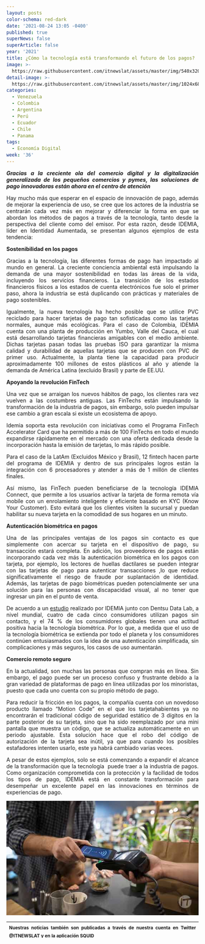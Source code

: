 ```yaml
---
layout: posts
color-schema: red-dark
date: '2021-08-24 13:05 -0400'
published: true
superNews: false
superArticle: false
year: '2021'
title: ¿Cómo la tecnología está transformando el futuro de los pagos?
image: >-
  https://raw.githubusercontent.com/itnewslat/assets/master/img/540x320/Pago-NFC-p.jpg
detail-image: >-
  https://raw.githubusercontent.com/itnewslat/assets/master/img/1024x680/Pago-NFC-g.jpg
categories:
  - Venezuela
  - Colombia
  - Argentina
  - Perú
  - Ecuador
  - Chile
  - Panama
tags:
  - Economía Digital
week: '36'
---
```


<p style="text-align: justify;"><strong><em>Gracias a la creciente ola del comercio digital y la digitalización generalizada de los pequeños comercios y pymes, las soluciones de pago innovadoras están ahora en el centro de atención</em></strong></p>
<p style="text-align: justify;">Hay mucho más que esperar en el espacio de innovación de pago, además de mejorar la experiencia de uso, se cree que los actores de la industria se centrarán cada vez más en mejorar y diferenciar la forma en que se abordan los métodos de pagos a través de la tecnología, tanto desde la perspectiva del cliente como del emisor. Por esta razón, desde IDEMIA, líder en Identidad Aumentada, se presentan algunos ejemplos de esta tendencia:</p>
<p style="text-align: justify;"><strong>Sostenibilidad en los pagos</strong></p>
<p style="text-align: justify;">Gracias a la tecnología, las diferentes formas de pago han impactado al mundo en general. La creciente conciencia ambiental está impulsando la demanda de una mayor sostenibilidad en todas las áreas de la vida, incluyendo los servicios financieros. La transición de los estados financieros físicos a los estados de cuenta electrónicos fue solo el primer paso, ahora la industria se está duplicando con prácticas y materiales de pago sostenibles.</p>
<p style="text-align: justify;">Igualmente, la nueva tecnología ha hecho posible que se utilice PVC reciclado para hacer tarjetas de pago tan sofisticadas como las tarjetas normales, aunque más ecológicas. Para el caso de Colombia, IDEMIA cuenta con una planta de producción en Yumbo, Valle del Cauca, el cual está desarrollando tarjetas financieras amigables con el medio ambiente. Dichas tarjetas pasan todas las pruebas ISO para garantizar la misma calidad y durabilidad de aquellas tarjetas que se producen con PVC de primer uso. Actualmente, la planta tiene la capacidad para producir aproximadamente 100 millones de estos plásticos al año y atiende la demanda de América Latina (excluido Brasil) y parte de EE.UU.</p>
<p style="text-align: justify;"><strong>Apoyando la revolución FinTech</strong></p>
<p style="text-align: justify;">Una vez que se arraigan los nuevos hábitos de pago, los clientes rara vez vuelven a las costumbres antiguas. Las FinTechs están impulsando la transformación de la industria de pagos, sin embargo, solo pueden impulsar ese cambio a gran escala si existe un ecosistema de apoyo.</p>
<p style="text-align: justify;">Idemia soporta esta revolución con iniciativas como el Programa FinTech Accelerator Card que ha permitido a más de 100 FinTechs en todo el mundo expandirse rápidamente en el mercado con una oferta dedicada desde la incorporación hasta la emisión de tarjetas, lo más rápido posible.</p>
<p style="text-align: justify;">Para el caso de la LatAm (Excluidos México y Brasil), 12 fintech hacen parte del programa de IDEMIA y dentro de sus principales logros están la integración con 6 procesadores y atender a más de 1 millón de clientes finales.</p>
<p style="text-align: justify;">Así mismo, las FinTech pueden beneficiarse de la tecnología IDEMIA Connect, que permite a los usuarios activar la tarjeta de forma remota vía mobile con un enrolamiento inteligente y eficiente basado en KYC (Know Your Customer). Esto evitará que los clientes visiten la sucursal y puedan habilitar su nueva tarjeta en la comodidad de sus hogares en un minuto.</p>
<p style="text-align: justify;"><strong>Autenticación biométrica en pagos</strong></p>
<p style="text-align: justify;">Una de las principales ventajas de los pagos sin contacto es que simplemente con acercar su tarjeta en el dispositivo de pago, su transacción estará completa. En adición, los proveedores de pagos están incorporando cada vez más la autenticación biométrica en los pagos con tarjeta, por ejemplo, los lectores de huellas dactilares se pueden integrar con las tarjetas de pago para autenticar transacciones ,lo que reduce significativamente el riesgo de fraude por suplantación de identidad. Además, las tarjetas de pago biométricas pueden potencialmente ser una solución para las personas con discapacidad visual, al no tener que ingresar un pin en el punto de venta.</p>
<p style="text-align: justify;">De acuerdo a un <a href="https://www.idemia.com/wp-content/uploads/2021/07/infographic-consumers-embrace-biometrics-payment-cards-idemia.pdf">estudio</a> realizado por IDEMIA junto con Dentsu Data Lab, a nivel mundial, cuatro de cada cinco consumidores utilizan pagos sin contacto, y el 74 % de los consumidores globales tienen una actitud positiva hacia la tecnología biométrica. Por lo que, a medida que el uso de la tecnología biométrica se extienda por todo el planeta y los consumidores continúen entusiasmados con la idea de una autenticación simplificada, sin complicaciones y más seguros, los casos de uso aumentarán.</p>
<p style="text-align: justify;"><strong>Comercio remoto seguro </strong></p>
<p style="text-align: justify;">En la actualidad, son muchas las personas que compran más en línea. Sin embargo, el pago puede ser un proceso confuso y frustrante debido a la gran variedad de plataformas de pago en línea utilizadas por los minoristas, puesto que cada uno cuenta con su propio método de pago.</p>
<p style="text-align: justify;">Para reducir la fricción en los pagos, la compañía cuenta con un novedoso producto llamado “Motion Code” en el que los tarjetahabientes ya no encontrarán el tradicional código de seguridad estático de 3 dígitos en la parte posterior de su tarjeta, sino que ha sido reemplazado por una mini pantalla que muestra un código, que se actualiza automáticamente en un periodo ajustable. Esta solución hace que el robo del código de autorización de la tarjeta sea inútil, ya que para cuando los posibles estafadores intenten usarlo, este ya habrá cambiado varias veces.</p>
<p style="text-align: justify;">A pesar de estos ejemplos, solo se está comenzando a expandir el alcance de la transformación que la tecnología  puede traer a la industria de pagos. Como organización comprometida con la protección y la facilidad de todos los tipos de pago, IDEMIA está en constante transformación para desempeñar un excelente papel en las innovaciones en términos de experiencias de pago.</p>

![](https://raw.githubusercontent.com/itnewslat/assets/master/img/540x320/Pago-NFC-p.jpg)

<table style="height: 42px;" width="569">
<tbody>
<tr>
<td style="text-align: justify;"><sub><strong>Nuestras noticias también son publicadas a través de nuestra cuenta en Twitter <a href="https://twitter.com/itnewslat?lang=es">@ITNEWSLAT</a> y en la aplicación <a href="https://squidapp.co/en/">SQUID</a></strong></sub></td>
</tr>
</tbody>
</table>
